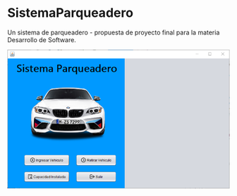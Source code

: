 # SistemaParqueadero
Un sistema de parqueadero - propuesta de proyecto final para la materia Desarrollo de Software.

![Aquí la descripción de la imagen por si no carga](https://raw.githubusercontent.com/jeom0/SistemaParqueadero/master/src/Imagenes/captura1ProyectoParqueadero.png)
